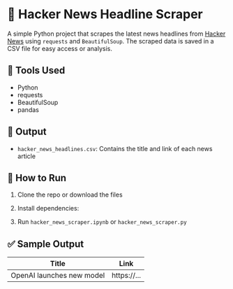 # 📰 Hacker News Headline Scraper

A simple Python project that scrapes the latest news headlines from [Hacker News](https://news.ycombinator.com) using `requests` and `BeautifulSoup`. The scraped data is saved in a CSV file for easy access or analysis.

## 🔧 Tools Used
- Python
- requests
- BeautifulSoup
- pandas

## 📂 Output
- `hacker_news_headlines.csv`: Contains the title and link of each news article

## 🚀 How to Run
1. Clone the repo or download the files
2. Install dependencies:

3. Run `hacker_news_scraper.ipynb` or `hacker_news_scraper.py`

## ✅ Sample Output
| Title | Link |
|-------|------|
| OpenAI launches new model | https://... |


